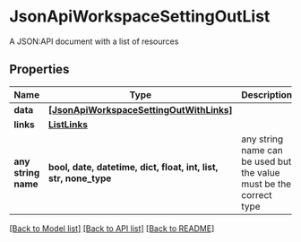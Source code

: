 # JsonApiWorkspaceSettingOutList

A JSON:API document with a list of resources

## Properties
Name | Type | Description | Notes
------------ | ------------- | ------------- | -------------
**data** | [**[JsonApiWorkspaceSettingOutWithLinks]**](JsonApiWorkspaceSettingOutWithLinks.md) |  | 
**links** | [**ListLinks**](ListLinks.md) |  | [optional] 
**any string name** | **bool, date, datetime, dict, float, int, list, str, none_type** | any string name can be used but the value must be the correct type | [optional]

[[Back to Model list]](../README.md#documentation-for-models) [[Back to API list]](../README.md#documentation-for-api-endpoints) [[Back to README]](../README.md)


